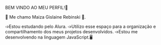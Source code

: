  BEM VINDO AO MEU PERFIL!💙
 
🎀 Me chamo Maiza Gislaine Rebinski 🍄.

➩Estou estudando pelo Alura.
➩Utilizo esse espaço para a organização e compartilhamento dos meus projetos desenvolvidos.
➩Estou me desenvolvendo na linguagem JavaScript.🖥
 
